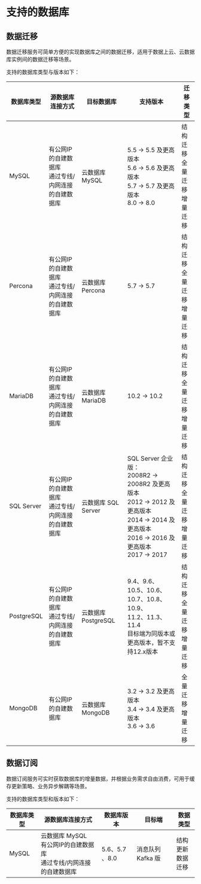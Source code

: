 # 支持的数据库



## 数据迁移

数据迁移服务可简单方便的实现数据库之间的数据迁移，适用于数据上云、云数据库实例间的数据迁移等场景。

支持的数据库类型与版本如下：

| 数据库类型 | 源数据库连接方式                                        | 目标数据库          | 支持版本                                                     | 迁移类型                             |
| ---------- | ------------------------------------------------------- | ------------------- | ------------------------------------------------------------ | ------------------------------------ |
| MySQL      | 有公网IP的自建数据库<br />通过专线/内网连接的自建数据库 | 云数据库 MySQL      | 5.5 → 5.5 及更高版本<br />5.6 → 5.6 及更高版本<br />5.7 → 5.7 及更高版本<br />8.0 → 8.0 | 结构迁移<br />全量迁移<br />增量迁移 |
| Percona    | 有公网IP的自建数据库<br />通过专线/内网连接的自建数据库 | 云数据库 Percona    | 5.7 → 5.7                                                    | 结构迁移<br />全量迁移<br />增量迁移 |
| MariaDB    | 有公网IP的自建数据库<br />通过专线/内网连接的自建数据库 | 云数据库 MariaDB    | 10.2 → 10.2                                                  | 结构迁移<br />全量迁移<br />增量迁移 |
| SQL Server | 有公网IP的自建数据库<br />通过专线/内网连接的自建数据库 | 云数据库 SQL Server | SQL Server 企业版：<br />2008R2 → 2008R2 及更高版本<br />2012 → 2012 及更高版本 <br />2014 → 2014 及更高版本 <br />2016 → 2016 及更高版本  <br />2017 → 2017 | 结构迁移<br />全量迁移<br />增量迁移 |
| PostgreSQL | 有公网IP的自建数据库<br />通过专线/内网连接的自建数据库 | 云数据库 PostgreSQL | 9.4、9.6、<br/>10.5、10.6、10.7、10.8、10.9、<br/>11.2、11.3、11.4<br />目标端为同版本或更高版本，暂不支持12.x版本 | 结构迁移<br />全量迁移<br />增量迁移 |
| MongoDB    | 有公网IP的自建数据库                                    | 云数据库 MongoDB    | 3.2 → 3.2 及更高版本<br />3.4 → 3.4 及更高版本 <br />3.6 → 3.6 | 全量迁移<br />增量迁移               |

## 数据订阅

数据订阅服务可实时获取数据库的增量数据，并根据业务需求自由消费，可用于缓存更新策略、业务异步解耦等场景。

支持的数据库类型和版本如下：

| 数据库类型 | 源数据库连接方式                                             | 数据库版本          | 目标端            | 数据类型                     |
| ---------- | ------------------------------------------------------------ | ------------------- | ----------------- | ---------------------------- |
| MySQL      | 云数据库 MySQL<br />有公网IP的自建数据库<br />通过专线/内网连接的自建数据库 | 5.6、5.7 、8.0 | 消息队列 Kafka 版 | 结构更新<br />数据迁移<br /> |
